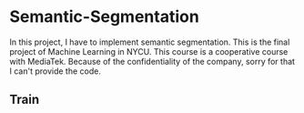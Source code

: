 # Semantic-Segmentation
In this project, I have to implement semantic segmentation. This is the final project of Machine Learning in NYCU. This course is a cooperative course with MediaTek. Because of the confidentiality of the company, sorry for that I can't provide the code.

## Train

```
